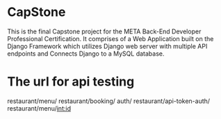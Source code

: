 # CapStone
This is the final Capstone project for the META Back-End Developer Professional Certification.
It comprises of a Web Application built on the Django Framework which utilizes Django web server with multiple API endpoints and Connects Django to a MySQL database.

# The url for api testing
restaurant/menu/
restaurant/booking/
auth/
restaurant/api-token-auth/
restaurant/menu/<int:id>
